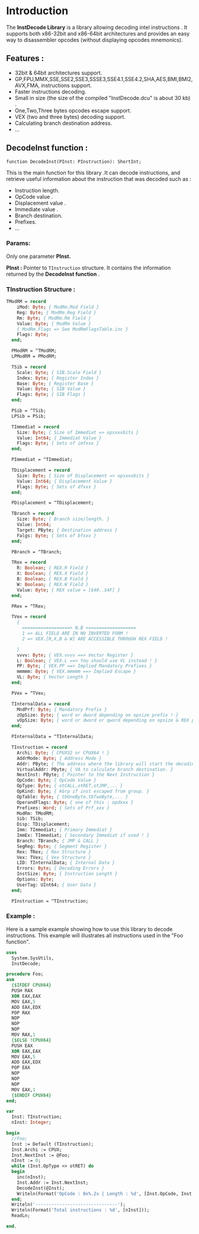 # Introduction #

The **InstDecode Library** is a library allowing decoding intel instructions . It supports both x86-32bit and x86-64bit architectures and provides an easy way to  disassembler opcodes (without displaying opcodes mnemonics).

## Features : ##
  * 32bit & 64bit architectures support.
  * GP,FPU,MMX,SSE,SSE2,SSE3,SSSE3,SSE4.1,SSE4.2,SHA,AES,BMI,BMI2,AVX,FMA, instructions support.
  * Faster instructions decoding.
  * Small in size (the size of the compiled "InstDecode.dcu" is about 30 kb) .
  * One,Two,Three bytes opcodes escape support.
  * VEX (two and three bytes) decoding support.
  * Calculating branch destination address.
  * ...

## DecodeInst function : ##
```
function DecodeInst(PInst: PInstruction): ShortInt;
```
This is the main function for this library .It can decode instructions, and retrieve useful information about the instruction that was decoded such as :
  * Instruction length.
  * OpCode value .
  * Displacement value .
  * Immediate value .
  * Branch destination.
  * Prefixes.
  * ...

### Params: ###
Only one parameter **PInst.**

**PInst :** Pointer to ```TInstruction``` structure. It contains the information returned by the **DecodeInst function** .

### TInstruction Structure : ###
```pas
TModRM = record
    iMod: Byte; { ModRm.Mod Field }
    Reg: Byte; { ModRm.Reg Field }
    Rm: Byte; { ModRm.Rm Field }
    Value: Byte; { ModRm Value }
    { ModRm.Flags => See ModRmFlagsTable.inc }
    Flags: Byte;
  end;

  PModRM = ^TModRM;
  LPModRM = PModRM;

  TSib = record
    Scale: Byte; { SIB.Scale Field }
    Index: Byte; { Register Index }
    Base: Byte; { Register Base }
    Value: Byte; { SIB Value }
    Flags: Byte; { SIB Flags }
  end;

  PSib = ^TSib;
  LPSib = PSib;

  TImmediat = record
    Size: Byte; { Size of Immediat => opsxxxbits }
    Value: Int64; { Immediat Value }
    Flags: Byte; { Sets of imfxxx }
  end;

  PImmediat = ^TImmediat;

  TDisplacement = record
    Size: Byte; { Size of Displacement => opsxxxbits }
    Value: Int64; { Displacement Value }
    Flags: Byte; { Sets of dfxxx }
  end;

  PDisplacement = ^TDisplacement;

  TBranch = record
    Size: Byte; { Branch size/length. }
    Value: Int64;
    Target: PByte; { Destination address }
    Falgs: Byte; { Sets of bfxxx }
  end;

  PBranch = ^TBranch;

  TRex = record
    R: Boolean; { REX.R Field }
    X: Boolean; { REX.X Field }
    B: Boolean; { REX.B Field }
    W: Boolean; { REX.W Field }
    Value: Byte; { REX value = [$40..$4F] }
  end;

  PRex = ^TRex;

  TVex = record
    {
      ==================> N.B <==================
      1 => ALL FIELD ARE IN NO INVERTED FORM !
      2 => VEX.[R,X,B & W] ARE ACCESSIBLE THROUGH REX FIELD !

    }
    vvvv: Byte; { VEX.vvvv ==> Vector Register }
    L: Boolean; { VEX.L ==> You should use VL instead ! }
    PP: Byte; { VEX.PP ==> Implied Mandatory Prefixes }
    mmmmm: Byte; { VEX.mmmmm ==> Implied Escape }
    VL: Byte; { Vector Length }
  end;

  PVex = ^TVex;

  TInternalData = record
    MndPrf: Byte; { Mandatory Prefix }
    zOpSize: Byte; { word or dword depending on opsize prefix ! }
    vOpSize: Byte; { word or dword or qword depending on opsize & REX prefix ! }
  end;

  PInternalData = ^TInternalData;

  TInstruction = record
    Archi: Byte; { CPUX32 or CPUX64 ! }
    AddrMode: Byte; { Address Mode }
    Addr: PByte; { The address where the library will start the decoding. }
    VirtualAddr: PByte; { VA to calculate branch destination. }
    NextInst: PByte; { Pointer to the Next Instruction }
    OpCode: Byte; { OpCode Value }
    OpType: Byte; { otCALL,otRET,otJMP,... }
    OpKind: Byte; { kGrp if inst escaped from group. }
    OpTable: Byte; { tbOneByte,tbTwoByte,... }
    OperandFlags: Byte; { one of this : opdxxx }
    Prefixes: Word; { Sets of Prf_xxx }
    ModRm: TModRM;
    Sib: TSib;
    Disp: TDisplacement;
    Imm: TImmediat; { Primary Immediat }
    ImmEx: TImmediat; { Secondary Immediat if used ! }
    Branch: TBranch; { JMP & CALL }
    SegReg: Byte; { Segment Register }
    Rex: TRex; { Rex Structure }
    Vex: TVex; { Vex Structure }
    LID: TInternalData; { Internal Data }
    Errors: Byte; { Decoding Errors }
    InstSize: Byte; { Instruction Length }
    Options: Byte;
    UserTag: UInt64; { User Data }
  end;

  PInstruction = ^TInstruction;

```
### Example : ###
Here is a sample example showing how to use this library to decode instructions.
This example will illustrates all instructions used in the "Foo function".
```pas
uses
  System.SysUtils,
  InstDecode;

procedure Foo;
asm
  {$IFDEF CPUX64}
  PUSH RAX
  XOR EAX,EAX
  MOV EAX,5
  ADD EAX,EDX
  POP RAX
  NOP
  NOP
  NOP
  MOV RAX,1
  {$ELSE !CPUX64}
  PUSH EAX
  XOR EAX,EAX
  MOV EAX,5
  ADD EAX,EDX
  POP EAX
  NOP
  NOP
  NOP
  MOV EAX,1
  {$ENDIF CPUX64}
end;

var
  Inst: TInstruction;
  nInst: Integer;

begin
  //Foo;
  Inst := Default (TInstruction);
  Inst.Archi := CPUX;
  Inst.NextInst := @Foo;
  nInst := 0;
  while (Inst.OpType <> otRET) do
  begin
    inc(nInst);
    Inst.Addr := Inst.NextInst;
    DecodeInst(@Inst);
    Writeln(Format('OpCode : 0x%.2x | Length : %d', [Inst.OpCode, Inst.InstSize]));
  end;
  Writeln('-------------------------------');
  Writeln(Format('Total instructions : %d', [nInst]));
  ReadLn;

end.
```
